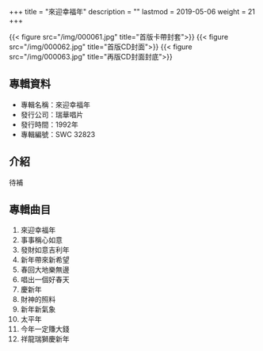 +++
title = "來迎幸福年"
description = ""
lastmod = 2019-05-06
weight = 21
+++

{{< figure src="/img/000061.jpg"  title="首版卡帶封套">}}
{{< figure src="/img/000062.jpg" title="首版CD封面">}}
{{< figure src="/img/000063.jpg" title="再版CD封面封底">}}


## 專輯資料

* 專輯名稱：來迎幸福年
* 發行公司：瑞華唱片
* 發行時間：1992年
* 專輯編號：SWC 32823


## 介紹

待補


## 專輯曲目

1. 來迎幸福年
2. 事事稱心如意
3. 發財如意吉利年
4. 新年帶來新希望
5. 春回大地樂無邊
6. 唱出一個好春天
7. 慶新年
8. 財神的照料
9. 新年新氣象
10. 太平年
11. 今年一定賺大錢
12. 祥龍瑞獅慶新年
<br/>
<br/>
